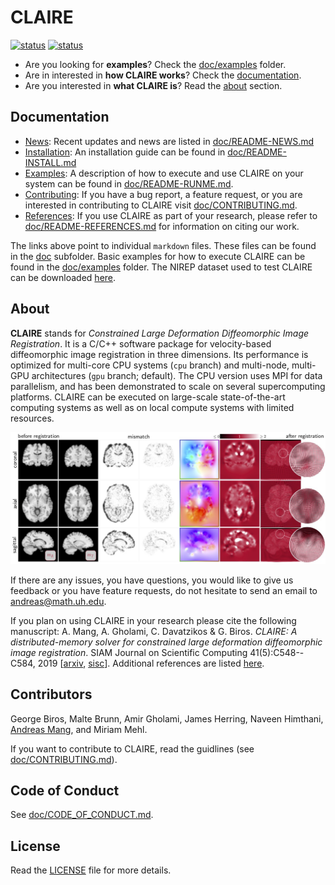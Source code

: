 # CLAIRE

[![status](https://img.shields.io/badge/arXiv-1808.04487-red)](https://arxiv.org/abs/1808.04487)
[![status](https://img.shields.io/badge/licencse-GPL-blue)](https://github.com/andreasmang/claire/tree/master/LICENSE)

* Are you looking for **examples**? Check the [doc/examples](https://github.com/andreasmang/claire/tree/master/doc/examples) folder.
* Are in interested in **how CLAIRE works**? Check the [documentation](#clairedoc).
* Are you interested in **what CLAIRE is**? Read the [about](#claireabout) section.


## Documentation <a name="clairedoc"></a>
* [News](doc/README-NEWS.md): Recent updates and news are listed in [doc/README-NEWS.md](doc/README-NEWS.md)
* [Installation](doc/README-INSTALL.md): An installation guide can be found in [doc/README-INSTALL.md](doc/README-INSTALL.md)
* [Examples](doc/README-RUNME.md): A description of how to execute and use CLAIRE on your system can be found in [doc/README-RUNME.md](doc/README-RUNME.md).
* [Contributing](doc/CONTRIBUTING.md): If you have a bug report, a feature request, or you are interested in contributing to CLAIRE visit [doc/CONTRIBUTING.md](doc/CONTRIBUTING.md).
* [References](doc/README-REFERENCES.md): If you use CLAIRE as part of your research, please refer to [doc/README-REFERENCES.md](doc/README-REFERENCES.md) for information on citing our work.

The links above point to individual `markdown` files. These files can be found in the [doc](https://github.com/andreasmang/claire/tree/master/doc) subfolder. Basic examples for how to execute CLAIRE can be found in the [doc/examples](https://github.com/andreasmang/claire/tree/master/doc/examples) folder. The NIREP dataset used to test CLAIRE can be downloaded [here](https://github.com/andreasmang/nirep).


## About <a name="claireabout"></a>
**CLAIRE** stands for *Constrained Large Deformation Diffeomorphic Image Registration*. It is a C/C++ software package for velocity-based diffeomorphic image registration in three dimensions. Its performance is optimized for multi-core CPU systems (`cpu` branch) and multi-node, multi-GPU architectures (`gpu` branch; default). The CPU version uses MPI for data parallelism, and has been demonstrated to scale on several supercomputing platforms. CLAIRE can be executed on large-scale state-of-the-art computing systems as well as on local compute systems with limited resources.

<p align="center">
<img src="doc/figs/claire4brains.jpg" alt="CLAIRE4Brains"  width="800"/>
</p>

If there are any issues, you have questions, you would like to give us feedback or you have feature requests, do not hesitate to send an email to <andreas@math.uh.edu>.

If you plan on using CLAIRE in your research please cite the following manuscript:
A. Mang, A. Gholami, C. Davatzikos & G. Biros. *CLAIRE: A distributed-memory solver for constrained large deformation diffeomorphic image registration*. SIAM Journal on Scientific Computing 41(5):C548--C584, 2019 [[arxiv](https://arxiv.org/abs/1808.04487), [sisc](https://epubs.siam.org/doi/abs/10.1137/18M1207818)]. Additional references are listed [here](doc/README-REFERENCES.md).


## Contributors
George Biros, Malte Brunn, Amir Gholami, James Herring, Naveen Himthani, [Andreas Mang](mailto:andreas@math.uh.edu), and Miriam Mehl.

If you want to contribute to CLAIRE, read the guidlines (see [doc/CONTRIBUTING.md](doc/CONTRIBUTING.md)). 


## Code of Conduct
See [doc/CODE_OF_CONDUCT.md](doc/CODE_OF_CONDUCT.md).


## License
Read the [LICENSE](https://github.com/andreasmang/claire/tree/master/LICENSE) file for more details.

